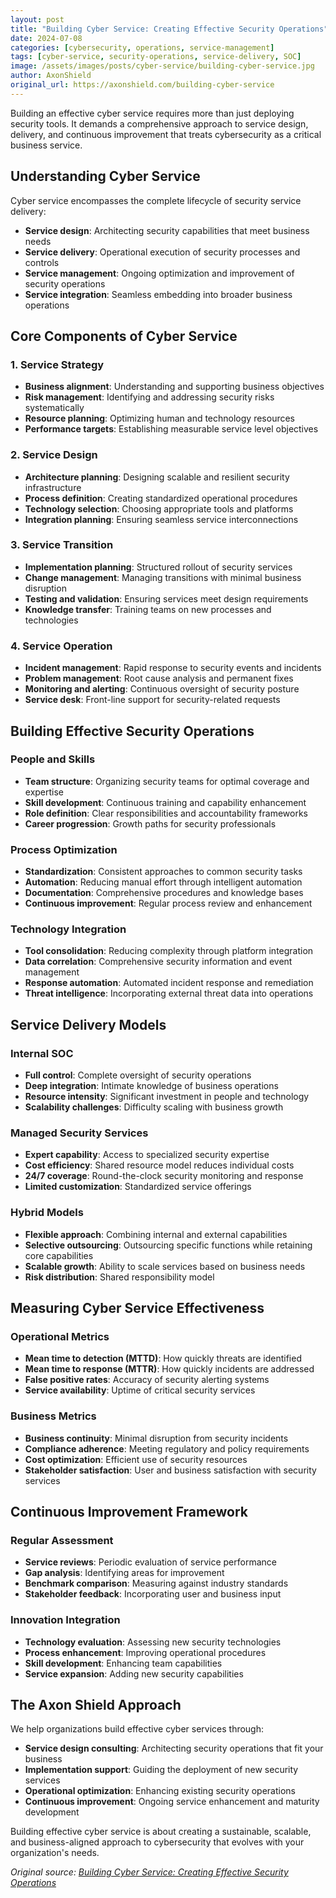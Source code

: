 ```yaml
---
layout: post
title: "Building Cyber Service: Creating Effective Security Operations"
date: 2024-07-08
categories: [cybersecurity, operations, service-management]
tags: [cyber-service, security-operations, service-delivery, SOC]
image: /assets/images/posts/cyber-service/building-cyber-service.jpg
author: AxonShield
original_url: https://axonshield.com/building-cyber-service
---
```


Building an effective cyber service requires more than just deploying security tools. It demands a comprehensive approach to service design, delivery, and continuous improvement that treats cybersecurity as a critical business service.

## Understanding Cyber Service

Cyber service encompasses the complete lifecycle of security service delivery:

- **Service design**: Architecting security capabilities that meet business needs
- **Service delivery**: Operational execution of security processes and controls
- **Service management**: Ongoing optimization and improvement of security operations
- **Service integration**: Seamless embedding into broader business operations

## Core Components of Cyber Service

### 1. Service Strategy
- **Business alignment**: Understanding and supporting business objectives
- **Risk management**: Identifying and addressing security risks systematically
- **Resource planning**: Optimizing human and technology resources
- **Performance targets**: Establishing measurable service level objectives

### 2. Service Design
- **Architecture planning**: Designing scalable and resilient security infrastructure
- **Process definition**: Creating standardized operational procedures
- **Technology selection**: Choosing appropriate tools and platforms
- **Integration planning**: Ensuring seamless service interconnections

### 3. Service Transition
- **Implementation planning**: Structured rollout of security services
- **Change management**: Managing transitions with minimal business disruption
- **Testing and validation**: Ensuring services meet design requirements
- **Knowledge transfer**: Training teams on new processes and technologies

### 4. Service Operation
- **Incident management**: Rapid response to security events and incidents
- **Problem management**: Root cause analysis and permanent fixes
- **Monitoring and alerting**: Continuous oversight of security posture
- **Service desk**: Front-line support for security-related requests

## Building Effective Security Operations

### People and Skills
- **Team structure**: Organizing security teams for optimal coverage and expertise
- **Skill development**: Continuous training and capability enhancement
- **Role definition**: Clear responsibilities and accountability frameworks
- **Career progression**: Growth paths for security professionals

### Process Optimization
- **Standardization**: Consistent approaches to common security tasks
- **Automation**: Reducing manual effort through intelligent automation
- **Documentation**: Comprehensive procedures and knowledge bases
- **Continuous improvement**: Regular process review and enhancement

### Technology Integration
- **Tool consolidation**: Reducing complexity through platform integration
- **Data correlation**: Comprehensive security information and event management
- **Response automation**: Automated incident response and remediation
- **Threat intelligence**: Incorporating external threat data into operations

## Service Delivery Models

### Internal SOC
- **Full control**: Complete oversight of security operations
- **Deep integration**: Intimate knowledge of business operations
- **Resource intensity**: Significant investment in people and technology
- **Scalability challenges**: Difficulty scaling with business growth

### Managed Security Services
- **Expert capability**: Access to specialized security expertise
- **Cost efficiency**: Shared resource model reduces individual costs
- **24/7 coverage**: Round-the-clock security monitoring and response
- **Limited customization**: Standardized service offerings

### Hybrid Models
- **Flexible approach**: Combining internal and external capabilities
- **Selective outsourcing**: Outsourcing specific functions while retaining core capabilities
- **Scalable growth**: Ability to scale services based on business needs
- **Risk distribution**: Shared responsibility model

## Measuring Cyber Service Effectiveness

### Operational Metrics
- **Mean time to detection (MTTD)**: How quickly threats are identified
- **Mean time to response (MTTR)**: How quickly incidents are addressed
- **False positive rates**: Accuracy of security alerting systems
- **Service availability**: Uptime of critical security services

### Business Metrics
- **Business continuity**: Minimal disruption from security incidents
- **Compliance adherence**: Meeting regulatory and policy requirements
- **Cost optimization**: Efficient use of security resources
- **Stakeholder satisfaction**: User and business satisfaction with security services

## Continuous Improvement Framework

### Regular Assessment
- **Service reviews**: Periodic evaluation of service performance
- **Gap analysis**: Identifying areas for improvement
- **Benchmark comparison**: Measuring against industry standards
- **Stakeholder feedback**: Incorporating user and business input

### Innovation Integration
- **Technology evaluation**: Assessing new security technologies
- **Process enhancement**: Improving operational procedures
- **Skill development**: Enhancing team capabilities
- **Service expansion**: Adding new security capabilities

## The Axon Shield Approach

We help organizations build effective cyber services through:

- **Service design consulting**: Architecting security operations that fit your business
- **Implementation support**: Guiding the deployment of new security services
- **Operational optimization**: Enhancing existing security operations
- **Continuous improvement**: Ongoing service enhancement and maturity development

Building effective cyber service is about creating a sustainable, scalable, and business-aligned approach to cybersecurity that evolves with your organization's needs.

*Original source: [Building Cyber Service: Creating Effective Security Operations](https://axonshield.com/building-cyber-service)*
